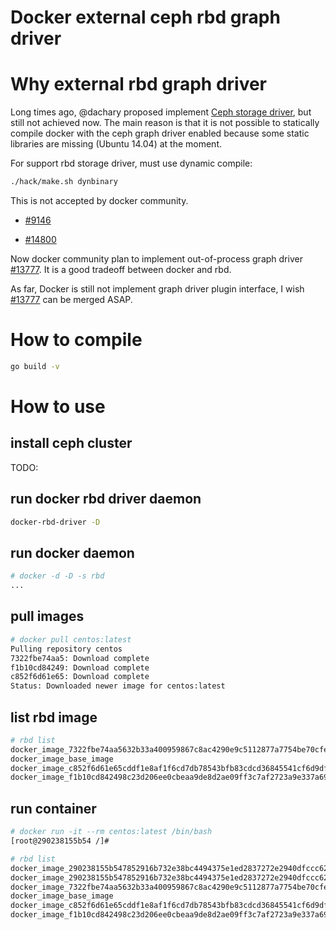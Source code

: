 Docker external ceph rbd graph driver
=====================================

# Why external rbd graph driver

Long times ago, @dachary proposed implement [Ceph storage driver](https://github.com/docker/docker/issues/8854), but still not achieved now. The main reason is that it is not possible to statically compile docker with the ceph graph driver enabled because some static libraries are missing (Ubuntu 14.04) at the moment. 

For support rbd storage driver, must use dynamic compile:

```bash
./hack/make.sh dynbinary
```

This is not accepted by docker community.

- [#9146](https://github.com/docker/docker/pull/9146)

- [#14800](https://github.com/docker/docker/pull/14800/)

Now docker community plan to implement out-of-process graph driver [#13777](https://github.com/docker/docker/pull/13777). It is a good tradeoff between docker and rbd.

As far, Docker is still not implement graph driver plugin interface, I wish [#13777](https://github.com/docker/docker/pull/13777) can be merged ASAP.

# How to compile
```bash
go build -v
```
# How to use

## install ceph cluster
TODO:

## run docker rbd driver daemon

```bash
docker-rbd-driver -D
```

## run docker daemon

```bash
# docker -d -D -s rbd
...
```
## pull images

```bash
# docker pull centos:latest
Pulling repository centos
7322fbe74aa5: Download complete 
f1b10cd84249: Download complete 
c852f6d61e65: Download complete 
Status: Downloaded newer image for centos:latest
```

## list rbd image

```bash
# rbd list
docker_image_7322fbe74aa5632b33a400959867c8ac4290e9c5112877a7754be70cfe5d66e9
docker_image_base_image
docker_image_c852f6d61e65cddf1e8af1f6cd7db78543bfb83cdcd36845541cf6d9dfef20a0
docker_image_f1b10cd842498c23d206ee0cbeaa9de8d2ae09ff3c7af2723a9e337a6965d639
```
## run container

```bash
# docker run -it --rm centos:latest /bin/bash
[root@290238155b54 /]#
```

```bash
# rbd list
docker_image_290238155b547852916b732e38bc4494375e1ed2837272e2940dfccc62691f6c
docker_image_290238155b547852916b732e38bc4494375e1ed2837272e2940dfccc62691f6c-init
docker_image_7322fbe74aa5632b33a400959867c8ac4290e9c5112877a7754be70cfe5d66e9
docker_image_base_image
docker_image_c852f6d61e65cddf1e8af1f6cd7db78543bfb83cdcd36845541cf6d9dfef20a0
docker_image_f1b10cd842498c23d206ee0cbeaa9de8d2ae09ff3c7af2723a9e337a6965d639
```

